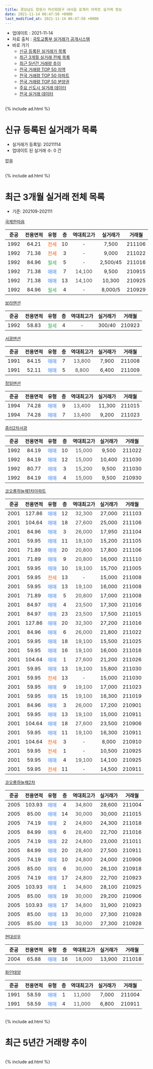 ```yaml
---
title: 경상남도 창원시 마산회원구 내서읍 호계리 아파트 실거래 정보
date: 2021-11-14 06:47:50 +0900
last_modified_at: 2021-11-14 06:47:50 +0900
---
```


* 업데이트 : 2021-11-14
* 자료 출처 : [국토교통부 실거래가 공개시스템](http://rt.molit.go.kr)
* 바로 가기
    * [신규 등록된 실거래가 목록](#신규-등록된-실거래가-목록)
    * [최근 3개월 실거래 전체 목록](#최근-3개월-실거래-전체-목록)
    * [최근 5년간 거래량 추이](#최근-5년간-거래량-추이)
    * [전국 거래량 TOP 50 지역](https://inasie.github.io/apt-trade-info/최근-3개월-전국에서-가장-거래가-많이-발생한-지역)
    * [전국 거래량 TOP 50 아파트](https://inasie.github.io/apt-trade-info/최근-3개월-전국에서-가장-거래가-많이-발생한-아파트)
    * [전국 거래량 TOP 50 분양권](https://inasie.github.io/apt-trade-info/최근-3개월-전국에서-가장-거래가-많이-발생한-분양권)
    * [주요 신도시 실거래 데이터](https://inasie.github.io/apt-trade-info/주요-신도시)
    * [전국 실거래 데이터](https://inasie.github.io/apt-trade-info/전국)
<br>
{% include ad.html %}
<br>

# 신규 등록된 실거래가 목록
* 실거래가 등록일: 20211114
* 업데이트 된 실거래 수: 0 건

없음

<br>
{% include ad.html %}
<br>

# 최근 3개월 실거래 전체 목록
* 기준: 202109-202111


[국제한마음](https://search.naver.com/search.naver?query=%EA%B2%BD%EC%83%81%EB%82%A8%EB%8F%84+%EC%B0%BD%EC%9B%90%EC%8B%9C+%EB%A7%88%EC%82%B0%ED%9A%8C%EC%9B%90%EA%B5%AC+%EB%82%B4%EC%84%9C%EC%9D%8D+%ED%98%B8%EA%B3%84%EB%A6%AC+%EA%B5%AD%EC%A0%9C%ED%95%9C%EB%A7%88%EC%9D%8C)

|준공|전용면적|유형|층|역대최고가|실거래가|거래월|
|:---:|:---:|:---:|:---:|:---:|:---:|:---:|
|1992|64.21|<span style="color:#ff5a00">전세</span>|10|<span style="color:#444444">-</span>|7,500|211106|
|1992|71.38|<span style="color:#ff5a00">전세</span>|3|<span style="color:#444444">-</span>|9,000|211022|
|1992|84.96|<span style="color:#34a853">월세</span>|5|<span style="color:#444444">-</span>|2,500/45|211016|
|1992|71.38|<span style="color:#4285f3">매매</span>|7|<span style="color:#444444">14,100</span>|9,500|210915|
|1992|71.38|<span style="color:#4285f3">매매</span>|13|<span style="color:#444444">14,100</span>|10,300|210925|
|1992|84.96|<span style="color:#34a853">월세</span>|4|<span style="color:#444444">-</span>|8,000/5|210929|

[보라맨션](https://search.naver.com/search.naver?query=%EA%B2%BD%EC%83%81%EB%82%A8%EB%8F%84+%EC%B0%BD%EC%9B%90%EC%8B%9C+%EB%A7%88%EC%82%B0%ED%9A%8C%EC%9B%90%EA%B5%AC+%EB%82%B4%EC%84%9C%EC%9D%8D+%ED%98%B8%EA%B3%84%EB%A6%AC+%EB%B3%B4%EB%9D%BC%EB%A7%A8%EC%85%98)

|준공|전용면적|유형|층|역대최고가|실거래가|거래월|
|:---:|:---:|:---:|:---:|:---:|:---:|:---:|
|1992|58.83|<span style="color:#34a853">월세</span>|4|<span style="color:#444444">-</span>|300/40|210923|

[서광맨션](https://search.naver.com/search.naver?query=%EA%B2%BD%EC%83%81%EB%82%A8%EB%8F%84+%EC%B0%BD%EC%9B%90%EC%8B%9C+%EB%A7%88%EC%82%B0%ED%9A%8C%EC%9B%90%EA%B5%AC+%EB%82%B4%EC%84%9C%EC%9D%8D+%ED%98%B8%EA%B3%84%EB%A6%AC+%EC%84%9C%EA%B4%91%EB%A7%A8%EC%85%98)

|준공|전용면적|유형|층|역대최고가|실거래가|거래월|
|:---:|:---:|:---:|:---:|:---:|:---:|:---:|
|1991|84.15|<span style="color:#4285f3">매매</span>|7|<span style="color:#444444">13,800</span>|7,900|211008|
|1991|52.11|<span style="color:#4285f3">매매</span>|5|<span style="color:#444444">8,800</span>|6,400|211009|

[정일맨션](https://search.naver.com/search.naver?query=%EA%B2%BD%EC%83%81%EB%82%A8%EB%8F%84+%EC%B0%BD%EC%9B%90%EC%8B%9C+%EB%A7%88%EC%82%B0%ED%9A%8C%EC%9B%90%EA%B5%AC+%EB%82%B4%EC%84%9C%EC%9D%8D+%ED%98%B8%EA%B3%84%EB%A6%AC+%EC%A0%95%EC%9D%BC%EB%A7%A8%EC%85%98)

|준공|전용면적|유형|층|역대최고가|실거래가|거래월|
|:---:|:---:|:---:|:---:|:---:|:---:|:---:|
|1994|74.28|<span style="color:#4285f3">매매</span>|9|<span style="color:#444444">13,400</span>|11,300|211015|
|1994|74.28|<span style="color:#4285f3">매매</span>|7|<span style="color:#444444">13,400</span>|9,200|211023|

[중리2차서광](https://search.naver.com/search.naver?query=%EA%B2%BD%EC%83%81%EB%82%A8%EB%8F%84+%EC%B0%BD%EC%9B%90%EC%8B%9C+%EB%A7%88%EC%82%B0%ED%9A%8C%EC%9B%90%EA%B5%AC+%EB%82%B4%EC%84%9C%EC%9D%8D+%ED%98%B8%EA%B3%84%EB%A6%AC+%EC%A4%91%EB%A6%AC2%EC%B0%A8%EC%84%9C%EA%B4%91)

|준공|전용면적|유형|층|역대최고가|실거래가|거래월|
|:---:|:---:|:---:|:---:|:---:|:---:|:---:|
|1992|84.19|<span style="color:#4285f3">매매</span>|10|<span style="color:#444444">15,000</span>|9,500|211022|
|1992|84.19|<span style="color:#4285f3">매매</span>|12|<span style="color:#444444">15,000</span>|10,400|211030|
|1992|80.77|<span style="color:#4285f3">매매</span>|3|<span style="color:#444444">15,200</span>|9,500|211030|
|1992|84.19|<span style="color:#4285f3">매매</span>|4|<span style="color:#444444">15,000</span>|9,500|210930|

[코오롱하늘채1차아파트](https://search.naver.com/search.naver?query=%EA%B2%BD%EC%83%81%EB%82%A8%EB%8F%84+%EC%B0%BD%EC%9B%90%EC%8B%9C+%EB%A7%88%EC%82%B0%ED%9A%8C%EC%9B%90%EA%B5%AC+%EB%82%B4%EC%84%9C%EC%9D%8D+%ED%98%B8%EA%B3%84%EB%A6%AC+%EC%BD%94%EC%98%A4%EB%A1%B1%ED%95%98%EB%8A%98%EC%B1%841%EC%B0%A8%EC%95%84%ED%8C%8C%ED%8A%B8)

|준공|전용면적|유형|층|역대최고가|실거래가|거래월|
|:---:|:---:|:---:|:---:|:---:|:---:|:---:|
|2001|127.86|<span style="color:#4285f3">매매</span>|12|<span style="color:#444444">32,300</span>|27,000|211103|
|2001|104.64|<span style="color:#4285f3">매매</span>|18|<span style="color:#444444">27,600</span>|25,000|211106|
|2001|84.96|<span style="color:#4285f3">매매</span>|3|<span style="color:#444444">26,000</span>|17,950|211104|
|2001|59.95|<span style="color:#4285f3">매매</span>|11|<span style="color:#444444">19,100</span>|15,200|211105|
|2001|71.89|<span style="color:#4285f3">매매</span>|20|<span style="color:#444444">20,800</span>|17,800|211106|
|2001|71.89|<span style="color:#4285f3">매매</span>|9|<span style="color:#444444">20,800</span>|16,000|211110|
|2001|59.95|<span style="color:#4285f3">매매</span>|10|<span style="color:#444444">19,100</span>|15,700|211005|
|2001|59.95|<span style="color:#ff5a00">전세</span>|13|<span style="color:#444444">-</span>|15,000|211008|
|2001|59.95|<span style="color:#4285f3">매매</span>|13|<span style="color:#444444">19,100</span>|16,000|211008|
|2001|71.89|<span style="color:#4285f3">매매</span>|5|<span style="color:#444444">20,800</span>|17,000|211008|
|2001|84.97|<span style="color:#4285f3">매매</span>|4|<span style="color:#444444">23,500</span>|17,300|211016|
|2001|84.97|<span style="color:#4285f3">매매</span>|23|<span style="color:#444444">23,500</span>|17,500|211015|
|2001|127.86|<span style="color:#4285f3">매매</span>|20|<span style="color:#444444">32,300</span>|27,200|211016|
|2001|84.96|<span style="color:#4285f3">매매</span>|6|<span style="color:#444444">26,000</span>|21,800|211022|
|2001|59.95|<span style="color:#4285f3">매매</span>|18|<span style="color:#444444">19,100</span>|15,500|211025|
|2001|59.95|<span style="color:#4285f3">매매</span>|16|<span style="color:#444444">19,100</span>|16,000|211016|
|2001|104.64|<span style="color:#4285f3">매매</span>|1|<span style="color:#444444">27,600</span>|21,200|211026|
|2001|59.95|<span style="color:#4285f3">매매</span>|13|<span style="color:#444444">19,100</span>|15,800|211030|
|2001|59.95|<span style="color:#ff5a00">전세</span>|13|<span style="color:#444444">-</span>|15,000|211030|
|2001|59.95|<span style="color:#4285f3">매매</span>|9|<span style="color:#444444">19,100</span>|17,000|211023|
|2001|59.95|<span style="color:#4285f3">매매</span>|15|<span style="color:#444444">19,100</span>|16,300|211019|
|2001|84.96|<span style="color:#4285f3">매매</span>|3|<span style="color:#444444">26,000</span>|17,200|210901|
|2001|59.95|<span style="color:#4285f3">매매</span>|13|<span style="color:#444444">19,100</span>|15,000|210911|
|2001|104.64|<span style="color:#4285f3">매매</span>|18|<span style="color:#444444">27,600</span>|23,500|210906|
|2001|59.95|<span style="color:#4285f3">매매</span>|11|<span style="color:#444444">19,100</span>|16,300|210911|
|2001|104.64|<span style="color:#ff5a00">전세</span>|3|<span style="color:#444444">-</span>|8,000|210910|
|2001|59.95|<span style="color:#ff5a00">전세</span>|1|<span style="color:#444444">-</span>|10,500|210925|
|2001|59.95|<span style="color:#4285f3">매매</span>|4|<span style="color:#444444">19,100</span>|14,100|210925|
|2001|59.95|<span style="color:#ff5a00">전세</span>|11|<span style="color:#444444">-</span>|14,500|210911|


<script async src="//pagead2.googlesyndication.com/pagead/js/adsbygoogle.js"></script>
<!-- 기본 -->
<ins class="adsbygoogle"
     style="display:block"
     data-ad-client="ca-pub-2446590836940007"
     data-ad-slot="1659523306"
     data-ad-format="auto"
     data-full-width-responsive="true"></ins>
<script>
(adsbygoogle = window.adsbygoogle || []).push({});
</script>


[코오롱하늘채2차](https://search.naver.com/search.naver?query=%EA%B2%BD%EC%83%81%EB%82%A8%EB%8F%84+%EC%B0%BD%EC%9B%90%EC%8B%9C+%EB%A7%88%EC%82%B0%ED%9A%8C%EC%9B%90%EA%B5%AC+%EB%82%B4%EC%84%9C%EC%9D%8D+%ED%98%B8%EA%B3%84%EB%A6%AC+%EC%BD%94%EC%98%A4%EB%A1%B1%ED%95%98%EB%8A%98%EC%B1%842%EC%B0%A8)

|준공|전용면적|유형|층|역대최고가|실거래가|거래월|
|:---:|:---:|:---:|:---:|:---:|:---:|:---:|
|2005|103.93|<span style="color:#4285f3">매매</span>|4|<span style="color:#444444">34,800</span>|28,600|211004|
|2005|85.00|<span style="color:#4285f3">매매</span>|14|<span style="color:#444444">30,000</span>|30,000|211015|
|2005|74.19|<span style="color:#4285f3">매매</span>|2|<span style="color:#444444">24,800</span>|24,300|211018|
|2005|84.99|<span style="color:#4285f3">매매</span>|6|<span style="color:#444444">28,400</span>|22,700|211016|
|2005|74.19|<span style="color:#4285f3">매매</span>|22|<span style="color:#444444">24,800</span>|23,000|211011|
|2005|84.99|<span style="color:#4285f3">매매</span>|20|<span style="color:#444444">28,400</span>|27,500|210911|
|2005|74.19|<span style="color:#4285f3">매매</span>|10|<span style="color:#444444">24,800</span>|24,000|210906|
|2005|85.00|<span style="color:#4285f3">매매</span>|6|<span style="color:#444444">30,000</span>|26,100|210918|
|2005|74.19|<span style="color:#4285f3">매매</span>|17|<span style="color:#444444">24,800</span>|22,700|210923|
|2005|103.93|<span style="color:#4285f3">매매</span>|1|<span style="color:#444444">34,800</span>|28,100|210925|
|2005|85.00|<span style="color:#4285f3">매매</span>|19|<span style="color:#444444">30,000</span>|29,200|210906|
|2005|103.93|<span style="color:#4285f3">매매</span>|17|<span style="color:#444444">34,800</span>|31,900|210923|
|2005|85.00|<span style="color:#4285f3">매매</span>|13|<span style="color:#444444">30,000</span>|27,300|210928|
|2005|85.00|<span style="color:#4285f3">매매</span>|13|<span style="color:#444444">30,000</span>|27,300|210928|

[현대성우](https://search.naver.com/search.naver?query=%EA%B2%BD%EC%83%81%EB%82%A8%EB%8F%84+%EC%B0%BD%EC%9B%90%EC%8B%9C+%EB%A7%88%EC%82%B0%ED%9A%8C%EC%9B%90%EA%B5%AC+%EB%82%B4%EC%84%9C%EC%9D%8D+%ED%98%B8%EA%B3%84%EB%A6%AC+%ED%98%84%EB%8C%80%EC%84%B1%EC%9A%B0)

|준공|전용면적|유형|층|역대최고가|실거래가|거래월|
|:---:|:---:|:---:|:---:|:---:|:---:|:---:|
|2004|65.88|<span style="color:#4285f3">매매</span>|16|<span style="color:#444444">18,000</span>|13,900|211018|

[화인태양](https://search.naver.com/search.naver?query=%EA%B2%BD%EC%83%81%EB%82%A8%EB%8F%84+%EC%B0%BD%EC%9B%90%EC%8B%9C+%EB%A7%88%EC%82%B0%ED%9A%8C%EC%9B%90%EA%B5%AC+%EB%82%B4%EC%84%9C%EC%9D%8D+%ED%98%B8%EA%B3%84%EB%A6%AC+%ED%99%94%EC%9D%B8%ED%83%9C%EC%96%91)

|준공|전용면적|유형|층|역대최고가|실거래가|거래월|
|:---:|:---:|:---:|:---:|:---:|:---:|:---:|
|1991|58.59|<span style="color:#4285f3">매매</span>|1|<span style="color:#444444">11,000</span>|7,000|211004|
|1991|58.59|<span style="color:#4285f3">매매</span>|4|<span style="color:#444444">11,000</span>|6,800|210911|


<br>
{% include ad.html %}
<br>

# 최근 5년간 거래량 추이


<div style="width:100%;">
    <canvas id="deal_progress" height="200"></canvas>
</div>

<script>
new Chart(document.getElementById("deal_progress"), {
    type: 'line',
    data: {
        labels: ['201611','201612','201701','201702','201703','201704','201705','201706','201707','201708','201709','201710','201711','201712','201801','201802','201803','201804','201805','201806','201807','201808','201809','201810','201811','201812','201901','201902','201903','201904','201905','201906','201907','201908','201909','201910','201911','201912','202001','202002','202003','202004','202005','202006','202007','202008','202009','202010','202011','202012','202101','202102','202103','202104','202105','202106','202107','202108','202109','202110','202111'],
        datasets: [{
            label: '매매',
            pointRadius: 1,
            data: [25, 25, 14, 14, 21, 16, 20, 15, 21, 18, 9, 20, 18, 13, 13, 13, 29, 8, 11, 16, 10, 9, 11, 27, 23, 13, 21, 16, 21, 28, 14, 23, 12, 15, 18, 25, 38, 33, 38, 33, 19, 25, 28, 25, 26, 23, 25, 35, 40, 40, 36, 27, 25, 60, 53, 35, 25, 29, 18, 27, 6],
            borderColor: "rgba(255, 201, 14, 1)",
            backgroundColor: "rgba(255, 201, 14, 0.5)",
            fill: false,
            lineTension: 0
        },{
            label: '전월세',
            pointRadius: 1,
            data: [16, 7, 5, 10, 16, 13, 17, 10, 14, 11, 4, 18, 11, 13, 11, 15, 13, 11, 10, 14, 7, 11, 8, 12, 10, 11, 13, 10, 17, 14, 13, 8, 5, 8, 8, 14, 14, 16, 8, 14, 14, 14, 5, 8, 9, 4, 5, 5, 11, 14, 14, 9, 6, 29, 11, 9, 6, 9, 5, 4, 1],
            borderColor: "rgba(0, 141, 185, 1)",
            backgroundColor: "rgba(0, 141, 185, 0.5)",
            fill: false,
            lineTension: 0
        }
        ]
    },
    options: {
        responsive: true,
        title: {
            display: false
        },
        tooltips: {
            mode: 'index',
            intersect: false
        },
        hover: {
            mode: 'nearest',
            intersect: true
        },
        scales: {
            xAxes: [{
                display: true,
                scaleLabel: {
                    display: true,
                    labelString: '년/월'
                }
            }],
            yAxes: [{
                display: true,
                ticks: {
                    suggestedMin: 0,
                },
                scaleLabel: {
                    display: true,
                    labelString: '실거래 수'
                }
            }]
        }
    }
});

</script>


<br>
{% include ad.html %}
<br>

